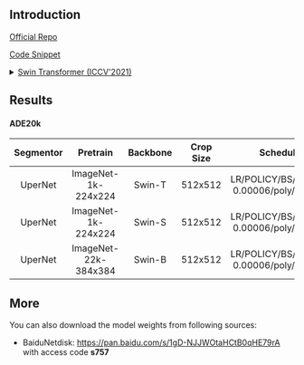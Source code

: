 ## Introduction

<a href="https://github.com/microsoft/Swin-Transformer">Official Repo</a>

<a href="https://github.com/SegmentationBLWX/sssegmentation/blob/main/ssseg/modules/models/backbones/swin.py">Code Snippet</a>

<details>
<summary align="left"><a href="https://arxiv.org/pdf/2103.14030.pdf">Swin Transformer (ICCV'2021)</a></summary>

```latex
@article{liu2021Swin,
    title={Swin Transformer: Hierarchical Vision Transformer using Shifted Windows},
    author={Liu, Ze and Lin, Yutong and Cao, Yue and Hu, Han and Wei, Yixuan and Zhang, Zheng and Lin, Stephen and Guo, Baining},
    journal={arXiv preprint arXiv:2103.14030},
    year={2021}
}
```

</details>


## Results

#### ADE20k

| Segmentor     | Pretrain               | Backbone    | Crop Size  | Schedule                                | Train/Eval Set  | mIoU   | Download                                                                                                                                                                                                                                                                                                                                                                        |
| :-:           | :-:                    | :-:         | :-:        | :-:                                     | :-:             | :-:    | :-:                                                                                                                                                                                                                                                                                                                                                                             |
| UperNet       | ImageNet-1k-224x224    | Swin-T      | 512x512    | LR/POLICY/BS/EPOCH: 0.00006/poly/16/130 | train/val       | 44.58% | [cfg](https://raw.githubusercontent.com/SegmentationBLWX/sssegmentation/main/ssseg/configs/upernet/upernet_swintiny_ade20k.py) &#124; [model](https://github.com/SegmentationBLWX/modelstore/releases/download/ssseg_swin/upernet_swintiny_ade20k.pth) &#124; [log](https://github.com/SegmentationBLWX/modelstore/releases/download/ssseg_swin/upernet_swintiny_ade20k.log)    |
| UperNet       | ImageNet-1k-224x224    | Swin-S      | 512x512    | LR/POLICY/BS/EPOCH: 0.00006/poly/16/130 | train/val       | 48.39% | [cfg](https://raw.githubusercontent.com/SegmentationBLWX/sssegmentation/main/ssseg/configs/upernet/upernet_swinsmall_ade20k.py) &#124; [model](https://github.com/SegmentationBLWX/modelstore/releases/download/ssseg_swin/upernet_swinsmall_ade20k.pth) &#124; [log](https://github.com/SegmentationBLWX/modelstore/releases/download/ssseg_swin/upernet_swinsmall_ade20k.log) |
| UperNet       | ImageNet-22k-384x384   | Swin-B      | 512x512    | LR/POLICY/BS/EPOCH: 0.00006/poly/16/130 | train/val       | 51.02% | [cfg](https://raw.githubusercontent.com/SegmentationBLWX/sssegmentation/main/ssseg/configs/upernet/upernet_swinbase_ade20k.py) &#124; [model](https://github.com/SegmentationBLWX/modelstore/releases/download/ssseg_swin/upernet_swinbase_ade20k.pth) &#124; [log](https://github.com/SegmentationBLWX/modelstore/releases/download/ssseg_swin/upernet_swinbase_ade20k.log)    |


## More

You can also download the model weights from following sources:

- BaiduNetdisk: https://pan.baidu.com/s/1gD-NJJWOtaHCtB0qHE79rA with access code **s757**